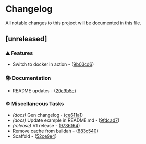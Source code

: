 # Changelog

All notable changes to this project will be documented in this file.

## [unreleased]

### ⛰️  Features

- Switch to docker in action - ([9b03cd6](https://github.com/bayou-brogrammer/build-container-action/commit/9b03cd6442e8b4310a10a378a24913437a0f75ee))

### 📚 Documentation

- README updates - ([20c9b5e](https://github.com/bayou-brogrammer/build-container-action/commit/20c9b5e5d12793c7847605b48b1f9884f1b41f54))

### ⚙️ Miscellaneous Tasks

- *(docs)* Gen changelog - ([ce611a1](https://github.com/bayou-brogrammer/build-container-action/commit/ce611a1a1e676bfeea0df29dc6bc098462da7f1f))
- *(docs)* Update example in README.md - ([9fdcad7](https://github.com/bayou-brogrammer/build-container-action/commit/9fdcad7176cc87ada6ed70204a7ebb5f1a788161))
- *(release)* V1 release - ([9736f64](https://github.com/bayou-brogrammer/build-container-action/commit/9736f64a98a0b6f4d3ba196ad59bc0813845611c))
- Remove cache from buildah - ([883c540](https://github.com/bayou-brogrammer/build-container-action/commit/883c54076bafc2db3b01466426f6ff57b2060489))
- Scaffold - ([52ce9e4](https://github.com/bayou-brogrammer/build-container-action/commit/52ce9e446a025ff0fb8c048e3cf2ea22fb3f35aa))

<!-- generated by git-cliff -->
